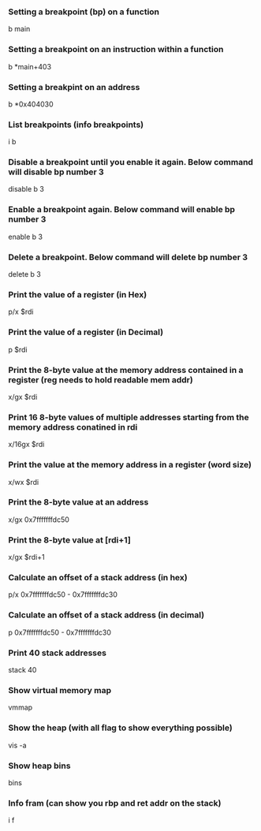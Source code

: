 ### Setting a breakpoint (bp) on a function
b main

### Setting a breakpoint on an instruction within a function
b *main+403

### Setting a breakpint on an address
b *0x404030

### List breakpoints (info breakpoints)
i b

### Disable a breakpoint until you enable it again. Below command will disable bp number 3
disable b 3

### Enable a breakpoint again. Below command will enable bp number 3
enable b 3

### Delete a breakpoint. Below command will delete bp number 3
delete b 3

### Print the value of a register (in Hex)
p/x $rdi

### Print the value of a register (in Decimal)
p $rdi

### Print the 8-byte value at the memory address contained in a register (reg needs to hold readable mem addr)
x/gx $rdi

### Print 16 8-byte values of multiple addresses starting from the memory address conatined in rdi 
x/16gx $rdi

### Print the value at the memory address in a register (word size)
x/wx $rdi

### Print the 8-byte value at an address
x/gx 0x7fffffffdc50

### Print the 8-byte value at [rdi+1]
x/gx $rdi+1

### Calculate an offset of a stack address (in hex)
p/x 0x7fffffffdc50 - 0x7fffffffdc30

### Calculate an offset of a stack address (in decimal)
p 0x7fffffffdc50 - 0x7fffffffdc30

### Print 40 stack addresses
stack 40

### Show virtual memory map
vmmap

### Show the heap (with all flag to show everything possible)
vis -a

### Show heap bins
bins

### Info fram (can show you rbp and ret addr on the stack)
i f



